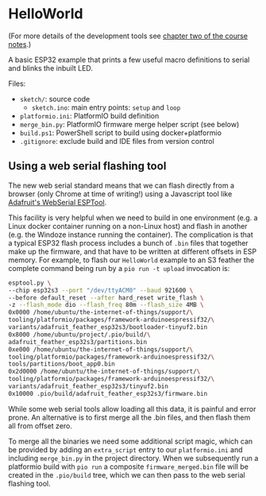 
# HelloWorld ################################################################

(For more details of the development tools see [chapter two of the course
notes](https://iot.unphone.net/#sec:setup).)

A basic ESP32 example that prints a few useful macro definitions to serial and
blinks the inbuilt LED.

Files:

- `sketch/`:            source code
  - `sketch.ino`:       main entry points: `setup` and `loop`
- `platformio.ini`:     PlatformIO build definition
- `merge_bin.py`:       PlatformIO firmware merge helper script (see below)
- `build.ps1`:          PowerShell script to build using docker+platformio
- `.gitignore`:         exclude build and IDE files from version control


## Using a web serial flashing tool ##########################################

The new web serial standard means that we can flash directly from a browser
(only Chrome at time of writing!) using a Javascript tool like [Adafruit's
WebSerial ESPTool](https://adafruit.github.io/Adafruit_WebSerial_ESPTool/).

This facility is very helpful when we need to build in one environment (e.g. a
Linux docker container running on a non-Linux host) and flash in another (e.g.
the Windoze instance running the container). The complication is that a
typical ESP32 flash process includes a bunch of `.bin` files that together
make up the firmware, and that have to be written at different offsets in ESP
memory. For example, to flash our `HelloWorld` example to an S3 feather the
complete command being run by a `pio run -t upload` invocation is:

```bash
esptool.py \
--chip esp32s3 --port "/dev/ttyACM0" --baud 921600 \
--before default_reset --after hard_reset write_flash \
-z --flash_mode dio --flash_freq 80m --flash_size 4MB \
0x0000 /home/ubuntu/the-internet-of-things/support/\
tooling/platformio/packages/framework-arduinoespressif32/\
variants/adafruit_feather_esp32s3/bootloader-tinyuf2.bin
0x8000 /home/ubuntu/project/.pio/build/\
adafruit_feather_esp32s3/partitions.bin
0xe000 /home/ubuntu/the-internet-of-things/support/\
tooling/platformio/packages/framework-arduinoespressif32/\
tools/partitions/boot_app0.bin
0x2d0000 /home/ubuntu/the-internet-of-things/support/\
tooling/platformio/packages/framework-arduinoespressif32/\
variants/adafruit_feather_esp32s3/tinyuf2.bin
0x10000 .pio/build/adafruit_feather_esp32s3/firmware.bin
```

While some web serial tools allow loading all this data, it is painful and
error prone. An alternative is to first merge all the .bin files, and then
flash them all from offset zero.

To merge all the binaries we need some additional script magic, which can be
provided by adding an `extra_script` entry to our `platformio.ini` and
including `merge_bin.py` in the project directory. When we subsequently run a
platformio build with `pio run` a composite `firmware_merged.bin` file will be
created in the `.pio/build` tree, which we can then pass to the web serial
flashing tool.
